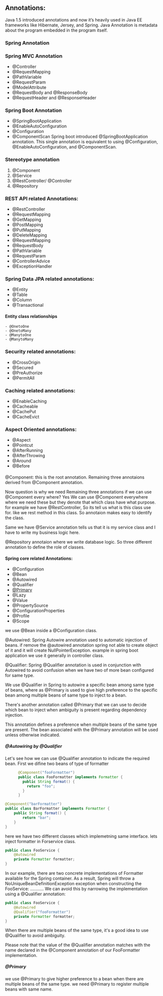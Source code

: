 ## Annotations: 
  Java 1.5 introduced annotations and now it’s heavily used in Java EE frameworks like Hibernate, Jersey, and Spring. 
  Java Annotation is metadata about the program embedded in the program itself.

### Spring Annotation

### Spring MVC Annotation
  - @Controller
  - @RequestMapping
  - @PathVariable
  - @RequestParam
  - @ModelAttribute 
  - @RequestBody and @ResponseBody
  - @RequestHeader and @ResponseHeader
    
### Spring Boot Annotation
  - @SpringBootApplication
  - @EnableAutoConfiguration
  - @Configuration
  - @ComponentScan
  Spring boot introduced @SpringBootApplication annotation. This single annotation is equivalent to using @Configuration, @EnableAutoConfiguration, and @ComponentScan.

### Stereotype annotation
  1. @Component
  2. @Service
  3. @RestController/ @Controller
  4. @Repository

### REST API related Annotations:
  - @RestController
  - @RequestMapping
  - @GetMapping
  - @PostMapping
  - @PutMapping
  - @DeleteMapping
  - @RequestMapping
  - @RequestBody
  - @PathVariable
  - @RequestParam
  - @ControllerAdvice
  - @ExceptionHandler
  
### Spring Data JPA related annotations:
  - @Entity
  - @Table
  - @Column
  - @Transactional
  #### Entity class relationships
    - @OnetoOne
    - @OnetoMany
    - @ManytoOne
    - @ManytoMany
    
### Security related annotations:
  - @CrossOrigin
  - @Secured
  - @PreAuthorize
  - @PermitAll

### Caching related annotations:
 - @EnableCaching
 - @Cacheable
 - @CachePut
 - @CacheEvict

### Aspect Oriented annotations:
 - @Aspect
 - @Pointcut
 - @AfterRunning
 - @AfterThrowing
 - @Around
 - @Before

####
  @Component: this is the root annotation. Remaining three annotaions derived from @Component annotation.
  
  Now question is why we need Remaining three annotations if we can use @Component every where?
  Yes We can use @Component everywhere where we need these but they denote that which class have what purpose. 
  for example we have @RestController, So its tell us what is this class use for. like we rest method in this class. So annotaion makes easy to identify the class.
  
  Same we have @Service annotation tells us that it is my service class and I have to write my business logic here.
  
  @Repository annotaion where we write database logic. 
  So three different annotation to define the role of classes.
  
#### Spring core related Annotations:
  - @Configuration
  - @Bean
  - @Autowired
  - @Qualifier
  - [@Primary](https://www.baeldung.com/spring-qualifier-annotation#:~:text=%40Qualifier%20vs%20%40Primary,the%20same%20type%20are%20present.)
  - @Lazy
  - @Value
  - @PropertySource
  - @ConfigurationProperties
  - @Profile
  - @Scope
  
  
  we use @Bean inside a @Configuration class.
 
  @Autowired: Spring Autowire annotation used to automatic injection of beans.
  if remove the @autowired annotation spring not able to create object of it and it will create NullPointerException. example in spring boot application we use it generally in controller class.
  
  @Qualifier: Spring @Qualifier annotation is used in conjunction with Autowired to avoid confusion when we have two of more bean configured for same type.
  
  We use @Qualifier in Spring to autowire a specific bean among same type of beans, where as @Primary is used to give high preference to the specific bean among       multiple beans of same type to inject to a bean.
  
  There's another annotation called @Primary that we can use to decide which bean to inject when ambiguity is present regarding dependency injection.

  This annotation defines a preference when multiple beans of the same type are present. The bean associated with the @Primary annotation will be used unless       otherwise indicated.
  
##### @Autowiring by @Qualifier
 Let's see how we can use @Qualifier annotation to indicate the required bean.
 First we difine two beans of type of formatter 
      
```java
      @Component("fooFormatter")
      public class FooFormatter implements Formatter {
        public String format() {
          return "foo";
        }
      }
```

```java
@Component("barFormatter")
public class BarFormatter implements Formatter {
    public String format() {
        return "bar";
    }
}
```

here we have two different classes which implemetning same interface. lets inject formatter in Forservice class.
```java
public class FooService {
    @Autowired
    private Formatter formatter;
}
```
In our example, there are two concrete implementations of Formatter available for the Spring container. As a result, Spring will throw a NoUniqueBeanDefinitionException exception when constructing the FooService:
...........
We can avoid this by narrowing the implementation using a @Qualifier annotation:
```java
public class FooService {
    @Autowired
    @Qualifier("fooFormatter")
    private Formatter formatter;
}
```

When there are multiple beans of the same type, it's a good idea to use @Qualifier to avoid ambiguity.

Please note that the value of the @Qualifier annotation matches with the name declared in the @Component annotation of our FooFormatter implementation.
  
##### @Primary
we use @Primary to give higher preference to a bean when there are multiple beans of the same type.
we need @Primary to register multiple beans with same name.

